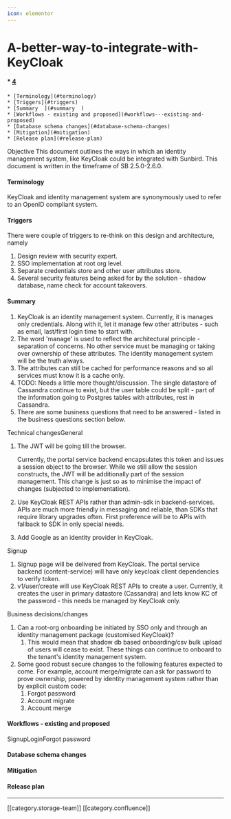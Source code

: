 ```yaml
---
icon: elementor
---
```


# A-better-way-to-integrate-with-KeyCloak

#### \* [4](a-better-way-to-integrate-with-keycloak.md#4)

```
* [Terminology](#terminology)
* [Triggers](#triggers)
* [Summary  ](#summary  )
* [Workflows - existing and proposed](#workflows---existing-and-proposed)
* [Database schema changes](#database-schema-changes)
* [Mitigation](#mitigation)
* [Release plan](#release-plan)
```

Objective This document outlines the ways in which an identity management system, like KeyCloak could be integrated with Sunbird. This document is written in the timeframe of SB 2.5.0-2.6.0.

#### Terminology

KeyCloak and identity management system are synonymously used to refer to an OpenID compliant system.

#### Triggers

There were couple of triggers to re-think on this design and architecture, namely

1. Design review with security expert.
2. SSO implementation at root org level.
3. Separate credentials store and other user attributes store.
4. Several security features being asked for by the solution - shadow database, name check for account takeovers.

#### Summary &#x20;

1. KeyCloak is an identity management system. Currently, it is manages only credentials. Along with it, let it manage few other attributes - such as email, last/first login time to start with.&#x20;
2. The word 'manage' is used to reflect the architectural principle - separation of concerns. No other service must be managing or taking over ownership of these attributes. The identity management system will be the truth always.
3. The attributes can still be cached for performance reasons and so all services must know it is a cache only.
4. TODO: Needs a little more thought/discussion. The single datastore of Cassandra continue to exist, but the user table could be split - part of the information going to Postgres tables with attributes, rest in Cassandra.
5. There are some business questions that need to be answered - listed in the business questions section below.

Technical changesGeneral

1.  The JWT will be going till the browser.

    Currently, the portal service backend encapsulates this token and issues a session object to the browser. While we still allow the session constructs, the JWT will be additionally part of the session management. This change is just so as to minimise the impact of changes (subjected to implementation).
2. Use KeyCloak REST APIs rather than admin-sdk in backend-services. APIs are much more friendly in messaging and reliable, than SDKs that require library upgrades often. First preference will be to APIs with fallback to SDK in only special needs.
3. Add Google as an identity provider in KeyCloak.&#x20;

Signup

1. Signup page will be delivered from KeyCloak. The portal service backend (content-service) will have only keycloak client dependencies to verify token.
2. v1/user/create will use KeyCloak REST APIs to create a user. Currently, it creates the user in primary datastore (Cassandra) and lets know KC of the password - this needs be managed by KeyCloak only.

Business decisions/changes

1. Can a root-org onboarding be initiated by SSO only and through an identity management package (customised KeyCloak)?&#x20;
   1. This would mean that shadow db based onboarding/csv bulk upload of users will cease to exist. These things can continue to onboard to the tenant's identity management system.
2. Some good robust secure changes to the following features expected to come. For example, account merge/migrate can ask for password to prove ownership, powered by identity management system rather than by explicit custom code:
   1. Forgot password
   2. Account migrate
   3. Account merge

#### Workflows - existing and proposed

SignupLoginForgot password

#### Database schema changes

#### Mitigation

#### Release plan

***

\[\[category.storage-team]] \[\[category.confluence]]
